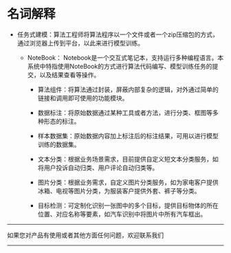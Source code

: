 # 名词解释
- 任务式建模：算法工程师将算法程序以一个文件或者一个zip压缩包的方式，通过浏览器上传到平台，以此来进行模型训练。
  
  - NoteBook：
    Notebook是一个交互式笔记本，支持运行多种编程语言。本系统中特指使用NoteBook的方式进行算法代码编写、模型训练任务的提交，以及结果查看等操作。
    
    - 算法组件：将算法通过封装，屏蔽内部复杂的逻辑，对外通过简单的链接和调用即可使用的功能模块。
    
    - 数据标注：将原始数据通过某种工具或者方法，进行分类、框图等多种形态的标注。
    
    - 样本数据集：原始数据内容加上标注后的标注结果，可用以进行模型训练的数据集。
    
    - 文本分类：根据业务场景需求，目前提供自定义短文本分类服务，如将用户投诉自动归类、用户评论自动归类等。
    
    - 图片分类：根据业务需求，自定义图片分类服务，如为家电客户提供冰箱、电视等图片分类，为服装客户提供外套、裤子等分类。
    
    - 目标检测：可定制化识别一张图中的多个目标，提供目标物体的所在位置、对应名称等要素，如汽车识别中将图片中所有汽车框出。

---

如果您对产品有使用或者其他方面任何问题，欢迎联系我们

---
